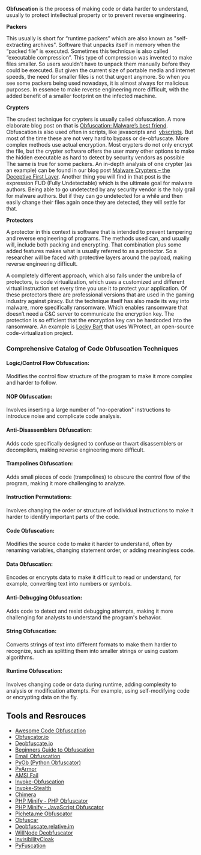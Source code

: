 **Obfuscation** is the process of making code or data harder to understand, usually to protect intellectual property or to prevent reverse engineering.

**Packers**

This usually is short for “runtime packers” which are also known as "self-extracting archives". Software that unpacks itself in memory when the “packed file” is executed. Sometimes this technique is also called “executable compression”. This type of compression was invented to make files smaller. So users wouldn't have to unpack them manually before they could be executed. But given the current size of portable media and internet speeds, the need for smaller files is not that urgent anymore. So when you see some packers being used nowadays, it is almost always for malicious purposes. In essence to make reverse engineering more difficult, with the added benefit of a smaller footprint on the infected machine.

**Crypters**

The crudest technique for crypters is usually called obfuscation. A more elaborate blog post on that is [Obfuscation: Malware’s best friend](https://www.malwarebytes.com/blog/threat-analysis/2013/03/obfuscation-malwares-best-friend/). Obfuscation is also used often in scripts, like javascripts and  [vbscripts](https://www.malwarebytes.com/blog/cybercrime/2016/02/de-obfuscating-malicious-vbscripts/). But most of the time these are not very hard to bypass or de-obfuscate. More complex methods use actual encryption. Most crypters do not only encrypt the file, but the crypter software offers the user many other options to make the hidden executable as hard to detect by security vendors as possible The same is true for some packers. An in-depth analysis of one crypter (as an example) can be found in our blog post [Malware Crypters – the Deceptive First Layer](https://www.malwarebytes.com/blog/threat-analysis/2015/12/malware-crypters-the-deceptive-first-layer/). Another thing you will find in that post is the expression FUD (Fully Undetectable) which is the ultimate goal for malware authors. Being able to go undetected by any security vendor is the holy grail for malware authors. But if they can go undetected for a while and then easily change their files again once they are detected, they will settle for that.

**Protectors**

A protector in this context is software that is intended to prevent tampering and reverse engineering of programs. The methods used can, and usually will, include both packing and encrypting. That combination plus some added features makes what is usually referred to as a protector. So a researcher will be faced with protective layers around the payload, making reverse engineering difficult.

A completely different approach, which also falls under the umbrella of protectors, is code virtualization, which uses a customized and different virtual instruction set every time you use it to protect your application. Of these protectors there are professional versions that are used in the gaming industry against piracy. But the technique itself has also made its way into malware, more specifically ransomware. Which enables ransomware that doesn’t need a C&C server to communicate the encryption key. The protection is so efficient that the encryption key can be hardcoded into the ransomware. An example is [Locky Bart](https://www.malwarebytes.com/blog/threat-analysis/2017/01/locky-bart-ransomware-and-backend-server-analysis/) that uses WProtect, an open-source code-virtualization project.


### Comprehensive Catalog of Code Obfuscation Techniques
#### **Logic/Control Flow Obfuscation:**
Modifies the control flow structure of the program to make it more complex and harder to follow.

#### **NOP Obfuscation:**
Involves inserting a large number of "no-operation" instructions to introduce noise and complicate code analysis.

#### **Anti-Disassemblers Obfuscation:**
Adds code specifically designed to confuse or thwart disassemblers or decompilers, making reverse engineering more difficult.

#### **Trampolines Obfuscation:**
Adds small pieces of code (trampolines) to obscure the control flow of the program, making it more challenging to analyze.

#### **Instruction Permutations:**
Involves changing the order or structure of individual instructions to make it harder to identify important parts of the code.

#### **Code Obfuscation:**
Modifies the source code to make it harder to understand, often by renaming variables, changing statement order, or adding meaningless code.

#### **Data Obfuscation:**
Encodes or encrypts data to make it difficult to read or understand, for example, converting text into numbers or symbols.

#### **Anti-Debugging Obfuscation:**
Adds code to detect and resist debugging attempts, making it more challenging for analysts to understand the program's behavior.

#### **String Obfuscation:**
Converts strings of text into different formats to make them harder to recognize, such as splitting them into smaller strings or using custom algorithms.

#### **Runtime Obfuscation:**
Involves changing code or data during runtime, adding complexity to analysis or modification attempts. For example, using self-modifying code or encrypting data on the fly.

Tools and Resrouces
-------------------
- [Awesome Code Obfuscation](https://github.com/theblackcat102/awesome-code-obfuscation)
- [Obfuscator.io](https://obfuscator.io/)
- [Deobfuscate.io](https://deobfuscate.io/)
- [Beginners Guide to Obfuscation](https://github.com/BC-SECURITY/Beginners-Guide-to-Obfuscation)
- [Email Obfuscation](https://mailtrap.io/blog/email-obfuscation/amp/)
- [PyOb (Python Obfuscator)](https://pyob.oxyry.com/)
- [PyArmor](https://pypi.org/project/pyarmor/)
- [AMSI.Fail](https://amsi.fail/)
- [Invoke-Obfuscation](https://github.com/danielbohannon/Invoke-Obfuscation)
- [Invoke-Stealth](https://github.com/JoelGMSec/Invoke-Stealth)
- [Chimera](https://github.com/tokyoneon/Chimera)
- [PHP Minify - PHP Obfuscator](https://php-minify.com/php-obfuscator/)
- [PHP Minify - JavaScript Obfuscator](https://php-minify.com/js-obfuscator/)
- [Picheta.me Obfuscator](https://picheta.me/obfuscator)
- [Obfuscar](https://github.com/obfuscar/obfuscar)
- [Deobfuscate.relative.im](https://deobfuscate.relative.im/)
- [WillNode Deobfuscator](https://willnode.github.io/deobfuscator/)
- [InvisibilityCloak](https://github.com/h4wkst3r/InvisibilityCloak)
- [PyFuscation](https://github.com/CBHue/PyFuscation)
